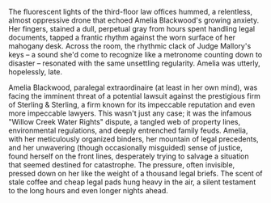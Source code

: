 The fluorescent lights of the third-floor law offices hummed, a relentless, almost oppressive drone that echoed Amelia Blackwood's growing anxiety.  Her fingers, stained a dull, perpetual gray from hours spent handling legal documents, tapped a frantic rhythm against the worn surface of her mahogany desk.  Across the room, the rhythmic clack of Judge Mallory's keys – a sound she'd come to recognize like a metronome counting down to disaster – resonated with the same unsettling regularity.  Amelia was utterly, hopelessly, late.

Amelia Blackwood, paralegal extraordinaire (at least in her own mind), was facing the imminent threat of a potential lawsuit against the prestigious firm of Sterling & Sterling, a firm known for its impeccable reputation and even more impeccable lawyers. This wasn't just any case; it was the infamous "Willow Creek Water Rights" dispute, a tangled web of property lines, environmental regulations, and deeply entrenched family feuds.  Amelia, with her meticulously organized binders, her mountain of legal precedents, and her unwavering (though occasionally misguided) sense of justice, found herself on the front lines, desperately trying to salvage a situation that seemed destined for catastrophe. The pressure, often invisible, pressed down on her like the weight of a thousand legal briefs. The scent of stale coffee and cheap legal pads hung heavy in the air, a silent testament to the long hours and even longer nights ahead.
